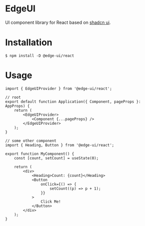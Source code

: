 # EdgeUI

UI component library for React based on [shadcn ui](https://ui.shadcn.com).

# Installation

```
$ npm install -D @edge-ui/react
```

# Usage

```tsx
import { EdgeUIProvider } from '@edge-ui/react';

// root
export default function Application({ Component, pageProps }: AppProps) {
    return (
        <EdgeUIProvider>
            <Component {...pageProps} />
        </EdgeUIProvider>
    );
}

// some other component
import { Heading, Button } from '@edge-ui/react';

export function MyComponent() {
    const [count, setCount] = useState(0);

    return (
        <div>
            <Heading>Count: {count}</Heading>
            <Button
                onClick={() => {
                    setCount((p) => p + 1);
                }}
            >
                Click Me!
            </Button>
        </div>
    );
}
```
